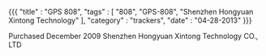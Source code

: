 {{{
    "title"    : "GPS 808",
    "tags"     : [ "808", "GPS-808", "Shenzhen Hongyuan Xintong Technology" ],
    "category" : "trackers",
    "date"     : "04-28-2013"
}}}

Purchased December 2009 Shenzhen Hongyuan Xintong Technology CO., LTD

